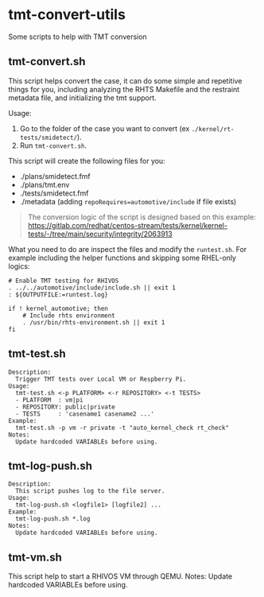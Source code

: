 # tmt-convert-utils
Some scripts to help with TMT conversion

## tmt-convert.sh

This script helps convert the case, it can do some simple and repetitive things for you, including analyzing the RHTS Makefile and the restraint metadata file, and initializing the tmt support.

Usage:

1. Go to the folder of the case you want to convert (ex `./kernel/rt-tests/smidetect/`).
2. Run `tmt-convert.sh`.

This script will create the following files for you:
- ./plans/smidetect.fmf
- ./plans/tmt.env
- ./tests/smidetect.fmf
- ./metadata (adding `repoRequires=automotive/include` if file exists)

> The conversion logic of the script is designed based on this example:  
> https://gitlab.com/redhat/centos-stream/tests/kernel/kernel-tests/-/tree/main/security/integrity/2063913

What you need to do are inspect the files and modify the `runtest.sh`. For example including the helper functions and skipping some RHEL-only logics:

```
# Enable TMT testing for RHIVOS
. ../../automotive/include/include.sh || exit 1
: ${OUTPUTFILE:=runtest.log}

if ! kernel_automotive; then
    # Include rhts environment
    . /usr/bin/rhts-environment.sh || exit 1
fi
```

## tmt-test.sh

```
Description:
  Trigger TMT tests over Local VM or Respberry Pi.
Usage:
  tmt-test.sh <-p PLATFORM> <-r REPOSITORY> <-t TESTS>
  - PLATFORM  : vm|pi
  - REPOSITORY: public|private
  - TESTS     : 'casename1 casename2 ...'
Example:
  tmt-test.sh -p vm -r private -t "auto_kernel_check rt_check"
Notes:
  Update hardcoded VARIABLEs before using.
```

## tmt-log-push.sh

```
Description:
  This script pushes log to the file server.
Usage:
  tmt-log-push.sh <logfile1> [logfile2] ...
Example:
  tmt-log-push.sh *.log
Notes:
  Update hardcoded VARIABLEs before using.
```

## tmt-vm.sh

This script help to start a RHIVOS VM through QEMU. Notes: Update hardcoded VARIABLEs before using.
